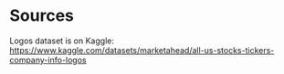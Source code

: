 # Sources
Logos dataset is on Kaggle: https://www.kaggle.com/datasets/marketahead/all-us-stocks-tickers-company-info-logos
